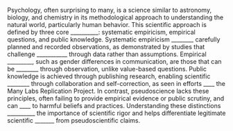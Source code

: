 Psychology, often surprising to many, is a science similar to astronomy, biology, and chemistry in its methodological approach to understanding the natural world, particularly human behavior. This scientific approach is defined by three core __________: systematic empiricism, empirical questions, and public knowledge. Systematic empiricism ________ carefully planned and recorded observations, as demonstrated by studies that challenge ___________ through data rather than assumptions. Empirical _________, such as gender differences in communication, are those that can be ________ through observation, unlike value-based questions. Public knowledge is achieved through publishing research, enabling scientific ________ through collaboration and self-correction, as seen in efforts ____ the Many Labs Replication Project. In contrast, pseudoscience lacks these principles, often failing to provide empirical evidence or public scrutiny, and can ____ to harmful beliefs and practices. Understanding these distinctions __________ the importance of scientific rigor and helps differentiate legitimate scientific _______ from pseudoscientific claims.